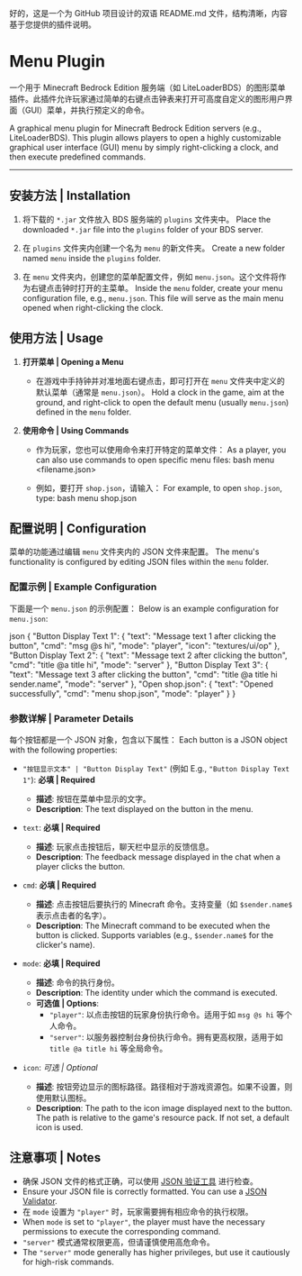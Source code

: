 好的，这是一个为 GitHub 项目设计的双语 README.md 文件，结构清晰，内容基于您提供的插件说明。
# Menu Plugin

一个用于 Minecraft Bedrock Edition 服务端（如 LiteLoaderBDS）的图形菜单插件。此插件允许玩家通过简单的右键点击钟表来打开可高度自定义的图形用户界面（GUI）菜单，并执行预定义的命令。

A graphical menu plugin for Minecraft Bedrock Edition servers (e.g., LiteLoaderBDS). This plugin allows players to open a highly customizable graphical user interface (GUI) menu by simply right-clicking a clock, and then execute predefined commands.

---

## 安装方法 | Installation

1.  将下载的 `*.jar` 文件放入 BDS 服务端的 `plugins` 文件夹中。
    Place the downloaded `*.jar` file into the `plugins` folder of your BDS server.

2.  在 `plugins` 文件夹内创建一个名为 `menu` 的新文件夹。
    Create a new folder named `menu` inside the `plugins` folder.

3.  在 `menu` 文件夹内，创建您的菜单配置文件，例如 `menu.json`。这个文件将作为右键点击钟时打开的主菜单。
    Inside the `menu` folder, create your menu configuration file, e.g., `menu.json`. This file will serve as the main menu opened when right-clicking the clock.

## 使用方法 | Usage

1.  **打开菜单 | Opening a Menu**
    *   在游戏中手持钟并对准地面右键点击，即可打开在 `menu` 文件夹中定义的默认菜单（通常是 `menu.json`）。
        Hold a clock in the game, aim at the ground, and right-click to open the default menu (usually `menu.json`) defined in the `menu` folder.

2.  **使用命令 | Using Commands**
    *   作为玩家，您也可以使用命令来打开特定的菜单文件：
        As a player, you can also use commands to open specific menu files:
        bash
        menu <filename.json>

    *   例如，要打开 `shop.json`，请输入：
        For example, to open `shop.json`, type:
        bash
        menu shop.json


## 配置说明 | Configuration

菜单的功能通过编辑 `menu` 文件夹内的 JSON 文件来配置。
The menu's functionality is configured by editing JSON files within the `menu` folder.

### 配置示例 | Example Configuration

下面是一个 `menu.json` 的示例配置：
Below is an example configuration for `menu.json`:

json
{
    "Button Display Text 1": {
        "text": "Message text 1 after clicking the button",
        "cmd": "msg @s hi",
        "mode": "player",
        "icon": "textures/ui/op"
    },
    "Button Display Text 2": {
        "text": "Message text 2 after clicking the button",
        "cmd": "title @a title hi",
        "mode": "server"
    },
    "Button Display Text 3": {
        "text": "Message text 3 after clicking the button",
        "cmd": "title @a title hi sender.name",
        "mode": "server"
    },
    "Open shop.json": {
        "text": "Opened successfully",
        "cmd": "menu shop.json",
        "mode": "player"
    }
}


### 参数详解 | Parameter Details

每个按钮都是一个 JSON 对象，包含以下属性：
Each button is a JSON object with the following properties:

*   `"按钮显示文本" | "Button Display Text"` (例如 E.g., `"Button Display Text 1"`): **必填 | Required**
    *   **描述**: 按钮在菜单中显示的文字。
    *   **Description**: The text displayed on the button in the menu.

*   `text`: **必填 | Required**
    *   **描述**: 玩家点击按钮后，聊天栏中显示的反馈信息。
    *   **Description**: The feedback message displayed in the chat when a player clicks the button.

*   `cmd`: **必填 | Required**
    *   **描述**: 点击按钮后要执行的 Minecraft 命令。支持变量（如 `$sender.name$` 表示点击者的名字）。
    *   **Description**: The Minecraft command to be executed when the button is clicked. Supports variables (e.g., `$sender.name$` for the clicker's name).

*   `mode`: **必填 | Required**
    *   **描述**: 命令的执行身份。
    *   **Description**: The identity under which the command is executed.
    *   **可选值 | Options**:
        *   `"player"`: 以点击按钮的玩家身份执行命令。适用于如 `msg @s hi` 等个人命令。
        *   `"server"`: 以服务器控制台身份执行命令。拥有更高权限，适用于如 `title @a title hi` 等全局命令。

*   `icon`: *可选 | Optional*
    *   **描述**: 按钮旁边显示的图标路径。路径相对于游戏资源包。如果不设置，则使用默认图标。
    *   **Description**: The path to the icon image displayed next to the button. The path is relative to the game's resource pack. If not set, a default icon is used.

## 注意事项 | Notes

*   确保 JSON 文件的格式正确，可以使用 [JSON 验证工具](https://jsonlint.com/) 进行检查。
*   Ensure your JSON file is correctly formatted. You can use a [JSON Validator](https://jsonlint.com/).
*   在 `mode` 设置为 `"player"` 时，玩家需要拥有相应命令的执行权限。
*   When `mode` is set to `"player"`, the player must have the necessary permissions to execute the corresponding command.
*   `"server"` 模式通常权限更高，但请谨慎使用高危命令。
*   The `"server"` mode generally has higher privileges, but use it cautiously for high-risk commands.
